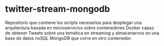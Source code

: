 # twitter-stream-mongodb

Repositorio que contiene los scripts necesarios para desplegar una arquitectura basada en microservicios sobre contenedores Docker capaz de obtener Tweets sobre una temática en streaming y almacenarnos en una base de datos noSQL MongoDB que corre en otro contenedor.
